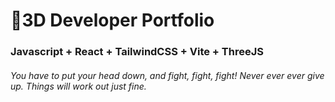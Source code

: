 # 🚀3D Developer Portfolio

### Javascript + React + TailwindCSS + Vite + ThreeJS
###### You have to put your head down, and fight, fight, fight! Never ever ever give up. Things will work out just fine.
